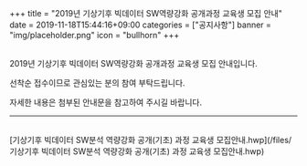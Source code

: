 +++
title = "2019년 기상기후 빅데이터 SW역량강화 공개과정 교육생 모집 안내"
date = 2019-11-18T15:44:16+09:00
categories = ["공지사항"]
banner = "img/placeholder.png"
icon = "bullhorn"
+++
<!--more-->

<br>
2019년 기상기후 빅데이터 SW역량강화 공개과정 교육생 모집 안내입니다.
<br>

선착순 접수이므로 관심있는 분의 참여 부탁드립니다.
<br>

자세한 내용은 첨부된 안내문을 참고하여 주시길 바랍니다.
<br>

---------------------------------------------------------
<br>
[기상기후 빅데이터 SW분석 역량강화 공개(기초)  과정 교육생 모집안내.hwp](/files/기상기후 빅데이터 SW분석 역량강화 공개(기초)  과정 교육생 모집안내.hwp)
<br>
